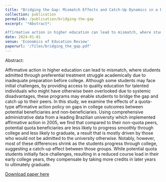 ```yaml
---
title: "Bridging the Gap: Mismatch Effects and Catch-Up Dynamics in a Brazilian College Affirmative Action (joint with Rodrigo Oliveira and Edson Severnini)"
collection: publication
permalink: /publication/bridging-the-gap
excerpt: '*Abstract*:

Affirmative action in higher education can lead to mismatch, where students admitted through preferential treatment struggle academically due to inadequate preparation before college. Although some students may face initial challenges, by providing access to quality education for talented individuals who might have otherwise been overlooked due to systemic disadvantages, these programs may enable students to bridge the gap and catch up to their peers. In this study, we examine the effects of a quota-type affirmative action policy on gaps in college outcomes between potential beneficiaries and non-beneficiaries. Using comprehensive administrative data from a leading Brazilian university which implemented affirmative action in 2005, we find that compared to their non-quota peers, potential quota beneficiaries are less likely to progress smoothly through college and less likely to graduate, a result that is mostly driven by those who would not be admitted to the university otherwise. Notably, however, most of these differences shrink as the students progress through college, suggesting a catch-up effect between those groups. While potential quota students initially face challenges, resulting in a reduced course load in their early college years, they compensate by taking more credits in later years to ultimately graduate.'
date: 2024-01-01
venue: 'Economics of Education Review'
paperurl: '/files/bridging_the_gap.pdf'
---
```

Abstract:

Affirmative action in higher education can lead to mismatch, where students admitted through preferential treatment struggle academically due to inadequate preparation before college. Although some students may face initial challenges, by providing access to quality education for talented individuals who might have otherwise been overlooked due to systemic disadvantages, these programs may enable students to bridge the gap and catch up to their peers. In this study, we examine the effects of a quota-type affirmative action policy on gaps in college outcomes between potential beneficiaries and non-beneficiaries. Using comprehensive administrative data from a leading Brazilian university which implemented affirmative action in 2005, we find that compared to their non-quota peers, potential quota beneficiaries are less likely to progress smoothly through college and less likely to graduate, a result that is mostly driven by those who would not be admitted to the university otherwise. Notably, however, most of these differences shrink as the students progress through college, suggesting a catch-up effect between those groups. While potential quota students initially face challenges, resulting in a reduced course load in their early college years, they compensate by taking more credits in later years to ultimately graduate.

[Download paper here](/files/bridging_the_gap.pdf)